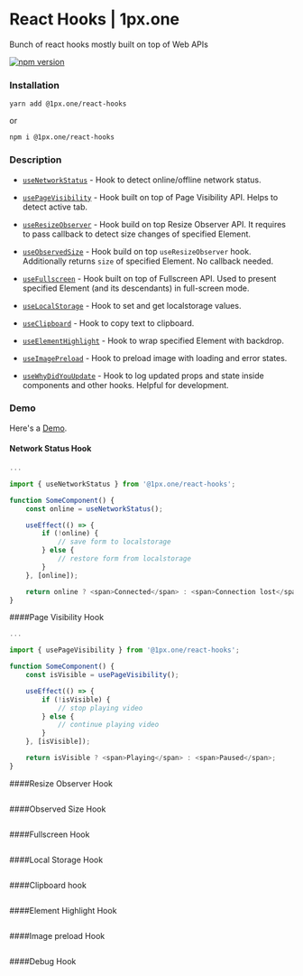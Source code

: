 # React Hooks | 1px.one

Bunch of react hooks mostly built on top of Web APIs

[![npm version](https://img.shields.io/npm/v/@1px.one/react-hooks.svg?style=flat-square)](https://www.npmjs.com/package/@1px.one/react-hooks)


### Installation
    yarn add @1px.one/react-hooks
    
  or
    
    npm i @1px.one/react-hooks


### Description
* [`useNetworkStatus`](#network-status-hook) - Hook to detect online/offline network status.

* [`usePageVisibility`](#page-visibility-hook) - Hook built on top of Page Visibility API. Helps to detect active tab.

* [`useResizeObserver`](#resize-observer-hook) - Hook build on top Resize Observer API. It requires to pass callback to detect size changes of specified Element.

* [`useObservedSize`](#resize-observer-hook) - Hook build on top `useResizeObserver` hook. Additionally returns `size` of specified Element. No callback needed.

* [`useFullscreen`](#fullscreen-hook) - Hook built on top of Fullscreen API. Used to present specified Element (and its descendants) in full-screen mode. 

* [`useLocalStorage`](#local-storage-hook) - Hook to set and get localstorage values.

* [`useClipboard`](#clipboard-hook) - Hook to copy text to clipboard.

* [`useElementHighlight`](#element-highlight-hook) - Hook to wrap specified Element with backdrop.

* [`useImagePreload`](#image-preload-hook) - Hook to preload image with loading and error states.

* [`useWhyDidYouUpdate`](#debug-hook) - Hook to log updated props and state inside components and other hooks. Helpful for development.


### Demo

Here's a [Demo](https://1pxone.github.io/react-hooks).

#### Network Status Hook

```javascript
...

import { useNetworkStatus } from '@1px.one/react-hooks';

function SomeComponent() {
    const online = useNetworkStatus();

    useEffect(() => {
        if (!online) {
            // save form to localstorage
        } else {
            // restore form from localstorage
        }
    }, [online]);

    return online ? <span>Connected</span> : <span>Connection lost</span>;
}
```

####Page Visibility Hook

```javascript
...

import { usePageVisibility } from '@1px.one/react-hooks';

function SomeComponent() {
    const isVisible = usePageVisibility();

    useEffect(() => {
        if (!isVisible) {
            // stop playing video
        } else {
            // continue playing video
        }
    }, [isVisible]);

    return isVisible ? <span>Playing</span> : <span>Paused</span>;
}
```

####Resize Observer Hook

```javascript
```

####Observed Size Hook

```javascript
```

####Fullscreen Hook

```javascript
```

####Local Storage Hook

```javascript
```

####Clipboard hook

```javascript
```

####Element Highlight Hook

```javascript
```

####Image preload Hook

```javascript
```

####Debug Hook

```javascript
```
